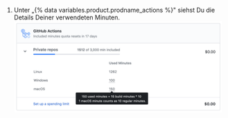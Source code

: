 1. Unter „{% data variables.product.prodname_actions %}" siehst Du die Details Deiner verwendeten Minuten. ![Details zur Minutennutzung](/assets/images/help/billing/actions-minutes.png)
